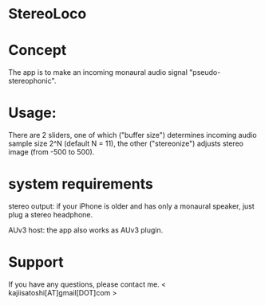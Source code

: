 # StereoLoco

# Concept

The app is to make an incoming monaural audio signal "pseudo-stereophonic". 

# Usage:

There are 2 sliders, one of which ("buffer size") determines incoming audio sample size 2^N (default N = 11), 
the other ("stereonize") adjusts stereo image (from -500 to 500).

# system requirements 

stereo output: if your iPhone is older and has only a monaural speaker, just plug a stereo headphone.

AUv3 host: the app also works as AUv3 plugin. 

# Support

If you have any questions, please contact me. < kajiisatoshi[AT]gmail[DOT]com >
